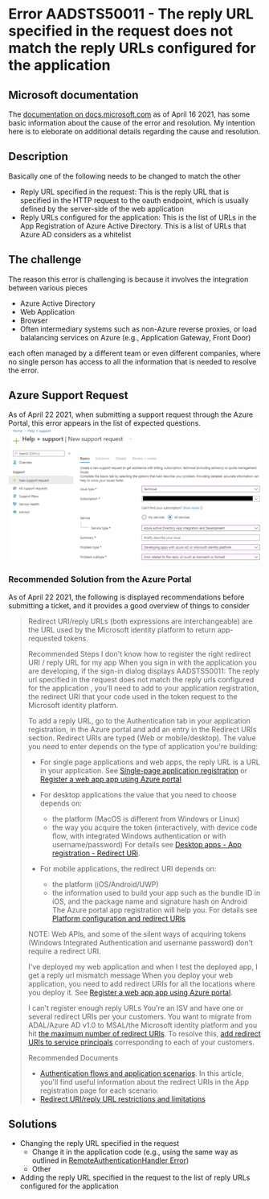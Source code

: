 # Error AADSTS50011 - The reply URL specified in the request does not match the reply URLs configured for the application
## Microsoft documentation
The [documentation on docs.microsoft.com](https://docs.microsoft.com/troubleshoot/azure/active-directory/error-code-aadsts50011-reply-url-mismatch) as of April 16 2021, has some basic information about the cause of the error and resolution. My intention here is to eleborate on additional details regarding the cause and resolution.

## Description
Basically one of the following needs to be changed to match the other
- Reply URL specified in the request: This is the reply URL that is specified in the HTTP request to the oauth endpoint, which is usually defined by the server-side of the web application
- Reply URLs configured for the application: This is the list of URLs in the App Registration of Azure Active Directory. This is a list of URLs that Azure AD considers as a whitelist

## The challenge
The reason this error is challenging is because it involves the integration between various pieces
- Azure Active Directory
- Web Application
- Browser
- Often intermediary systems such as non-Azure reverse proxies, or load balalancing services on Azure (e.g., Application Gateway, Front Door)

each often managed by a different team or even different companies, where no single person has access to all the information that is needed to resolve the error.

## Azure Support Request
As of April 22 2021, when submitting a support request through the Azure Portal, this error appears in the list of expected questions.
![](2021-04-22-18-10-57.png)

### Recommended Solution from the Azure Portal
As of April 22 2021, the following is displayed recommendations before submitting a ticket, and it provides a good overview of things to consider
>Redirect URI/reply URLs (both expressions are interchangeable) are the URL used by the Microsoft identity platform to return app-requested tokens.
>
>Recommended Steps
>I don't know how to register the right redirect URI / reply URL for my app
>When you sign in with the application you are developing, if the sign-in dialog displays AADSTS50011: The reply url specified in the request does not match the reply urls configured for the application , you'll need to add to your application registration, the redirect URI that your code used in the token request to the Microsoft identity platform.
>
>To add a reply URL, go to the Authentication tab in your application registration, in the Azure portal and add an entry in the Redirect URIs section. Redirect URIs are typed (Web or mobile/desktop). The value you need to enter depends on the type of application you're building:
>
>- For single page applications and web apps, the reply URL is a URL in your application. See [Single-page application registration](https://docs.microsoft.com/azure/active-directory/develop/scenario-spa-app-registration?WT.mc_id=Portal-Microsoft_Azure_Support#register-a-redirect-uri) or [Register a web app app using Azure portal](https://docs.microsoft.com/azure/active-directory/develop/scenario-web-app-sign-user-app-registration?tabs=aspnetcore&WT.mc_id=Portal-Microsoft_Azure_Support#register-an-app-using-azure-portal)
>- For desktop applications the value that you need to choose depends on:
>   - the platform (MacOS is different from Windows or Linux)
>   - the way you acquire the token (interactively, with device code flow, with integrated Windows authentication or with username/password)
>For details see [Desktop apps - App registration - Redirect URi](https://docs.microsoft.com/azure/active-directory/develop/scenario-desktop-app-registration?WT.mc_id=Portal-Microsoft_Azure_Support#redirect-uris).
>
>- For mobile applications, the redirect URI depends on:
>   - the platform (iOS/Android/UWP)
>   - the information used to build your app such as the bundle ID in iOS, and the package name and signature hash on Android
>The Azure portal app registration will help you. For details see [Platform configuration and redirect URIs](https://docs.microsoft.com/azure/active-directory/develop/scenario-mobile-app-registration?WT.mc_id=Portal-Microsoft_Azure_Support#platform-configuration-and-redirect-uris)
>
>NOTE: Web APIs, and some of the silent ways of acquiring tokens (Windows Integrated Authentication and username password) don't require a redirect URI.
>
>I've deployed my web application and when I test the deployed app, I get a reply url mismatch message
>When you deploy your web application, you need to add redirect URIs for all the locations where you deploy it. See [Register a web app app using Azure portal](https://docs.microsoft.com/azure/active-directory/develop/scenario-web-app-sign-user-app-registration?tabs=aspnetcore&WT.mc_id=Portal-Microsoft_Azure_Support#register-an-app-using-azure-portal).
>
>I can't register enough reply URLs
>You're an ISV and have one or several redirect URIs per your customers. You want to migrate from ADAL/Azure AD v1.0 to MSAL/the Microsoft identity platform and you hit [the maximum number of redirect URIs](https://docs.microsoft.com/azure/active-directory/develop/reply-url?WT.mc_id=Portal-Microsoft_Azure_Support#maximum-number-of-redirect-uris). To resolve this, [add redirect URIs to service principals](https://docs.microsoft.com/azure/active-directory/develop/reply-url?WT.mc_id=Portal-Microsoft_Azure_Support#add-redirect-uris-to-service-principals) corresponding to each of your customers.
>
>Recommended Documents
>- [Authentication flows and application scenarios](https://docs.microsoft.com/azure/active-directory/develop/authentication-flows-app-scenarios?WT.mc_id=Portal-Microsoft_Azure_Support). In this article, you'll find useful information about the redirect URIs in the App registration page for each scenario.
>- [Redirect URI/reply URL restrictions and limitations](https://docs.microsoft.com/azure/active-directory/develop/reply-url?WT.mc_id=Portal-Microsoft_Azure_Support)

## Solutions
- Changing the reply URL specified in the request
  - Change it in the application code (e.g., using the same way as outlined in [RemoteAuthenticationHandler Error](./RemoteAuthenticationHandler-error.md))
  - Other
- Adding the reply URL specified in the request to the list of reply URLs configured for the application


